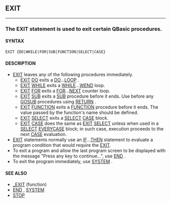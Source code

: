 ## EXIT
---

### The EXIT statement is used to exit certain QBasic procedures.

#### SYNTAX

`EXIT {DO|WHILE|FOR|SUB|FUNCTION|SELECT|CASE}`

#### DESCRIPTION
* [EXIT](./EXIT.md) leaves any of the following procedures immediately.
	* [EXIT](./EXIT.md) [DO](./DO.md) exits a [DO](./DO.md)...[LOOP](./LOOP.md) .
	* [EXIT](./EXIT.md) [WHILE](./WHILE.md) exits a [WHILE](./WHILE.md)...[WEND](./WEND.md) loop.
	* [EXIT](./EXIT.md) [FOR](./FOR.md) exits a [FOR](./FOR.md)...[NEXT](./NEXT.md) counter loop.
	* [EXIT](./EXIT.md) [SUB](./SUB.md) exits a [SUB](./SUB.md) procedure before it ends. Use before any [GOSUB](./GOSUB.md) procedures using [RETURN](./RETURN.md) .
	* [EXIT](./EXIT.md) [FUNCTION](./FUNCTION.md) exits a [FUNCTION](./FUNCTION.md) procedure before it ends. The value passed by the function's name should be defined.
	* [EXIT](./EXIT.md) [SELECT](./SELECT.md) exits a [SELECT](./SELECT.md) [CASE](./CASE.md) block.
	* [EXIT](./EXIT.md) [CASE](./CASE.md) does the same as [EXIT](./EXIT.md) [SELECT](./SELECT.md) unless when used in a [SELECT](./SELECT.md) [EVERYCASE](./EVERYCASE.md) block; in such case, execution proceeds to the next [CASE](./CASE.md) evaluation.
* [EXIT](./EXIT.md) statements normally use an [IF](./IF.md)...[THEN](./THEN.md) statement to evaluate a program condition that would require the [EXIT](./EXIT.md).
* To exit a program and allow the last program screen to be displayed with the message "Press any key to continue...", use [END](./END.md) .
* To exit the program immediately, use [SYSTEM](./SYSTEM.md) .


#### SEE ALSO
* [_EXIT](./_EXIT.md) (function)
* [END](./END.md) , [SYSTEM](./SYSTEM.md)
* [STOP](./STOP.md)
